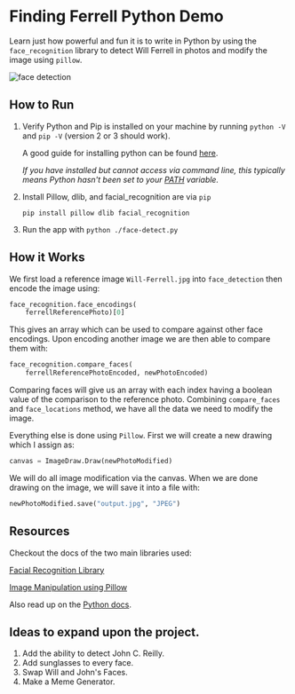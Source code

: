 # Finding Ferrell Python Demo

Learn just how powerful and fun it is to write in Python by using the `face_recognition` library to detect Will Ferrell in photos and modify the image using `pillow`.

![face detection](https://roush-image.s3.amazonaws.com/face-detect-example-sm-an.gif)

## How to Run

1. Verify Python and Pip is installed on your machine by running `python -V` and `pip -V` (version 2 or 3 should work).

    A good guide for installing python can be found [here](https://realpython.com/installing-python/#step-1-download-the-python-3-installer).

    *If you have installed but cannot access via command line, this typically means Python hasn't been set to your [PATH](https://datatofish.com/add-python-to-windows-path/) variable.*

2. Install Pillow, dlib, and facial_recognition are  via `pip`
   
   `pip install pillow dlib facial_recognition`

3. Run the app with `python ./face-detect.py`

## How it Works

We first load a reference image `Will-Ferrell.jpg` into `face_detection` then encode the image using:

```python
face_recognition.face_encodings(
    ferrellReferencePhoto)[0]
```

This gives an array which can be used to compare against other face encodings. Upon encoding another image we are then able to compare them with:

```python
face_recognition.compare_faces(
    ferrellReferencePhotoEncoded, newPhotoEncoded)
```

Comparing faces will give us an array with each index having a boolean value of the comparison to the reference photo. Combining `compare_faces` and `face_locations` method, we have all the data we need to modify the image.

Everything else is done using `Pillow`. First we will create a new drawing which I assign as: 
```python
canvas = ImageDraw.Draw(newPhotoModified)
```
We will do all image modification via the canvas. When we are done drawing on the image, we will save it into a file with:
```python
newPhotoModified.save("output.jpg", "JPEG")
```
## Resources

Checkout the docs of the two main libraries used:

[Facial Recognition Library](https://github.com/ageitgey/face_recognition)

[Image Manipulation using Pillow](https://github.com/python-pillow/Pillow)

Also read up on the [Python docs](https://www.python.org/doc/).



## Ideas to expand upon the project.

1. Add the ability to detect John C. Reilly.
2. Add sunglasses to every face.
3. Swap Will and John's Faces.
4. Make a Meme Generator.